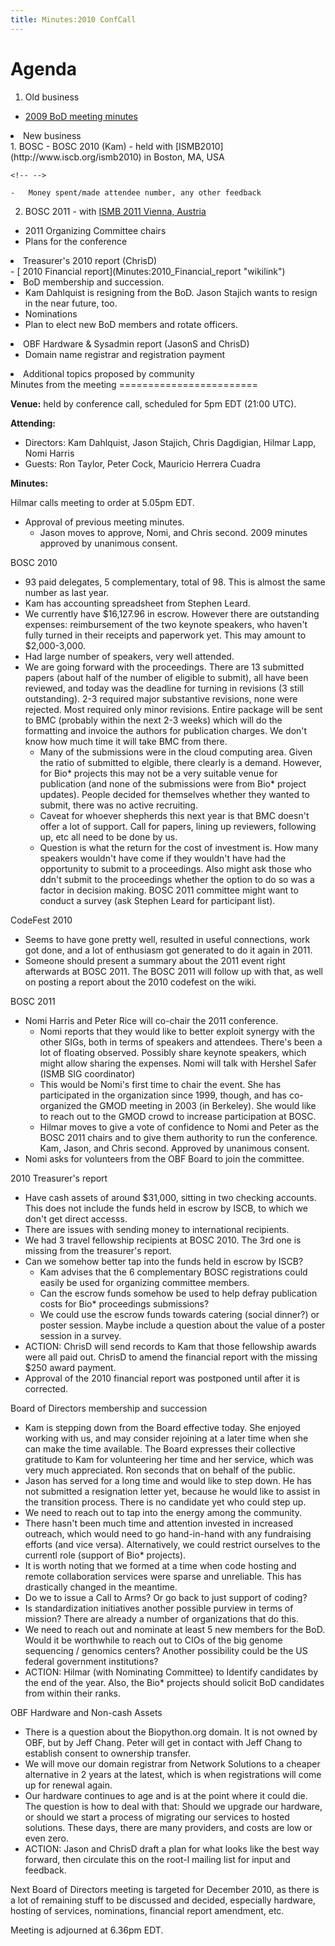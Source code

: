 ```yaml
---
title: Minutes:2010 ConfCall
---
```


Agenda
======

1.  Old business

-   [ 2009 BoD meeting minutes](Minutes:2009_ConfCall "wikilink")

<li>
New business

</li>
1.  BOSC
    -   BOSC 2010 (Kam) - held with
        [ISMB2010](http://www.iscb.org/ismb2010) in Boston, MA, USA

    <!-- -->

    -   Money spent/made attendee number, any other feedback

2.  BOSC 2011 - with [ISMB 2011 Vienna,
    Austria](http://www.iscb.org/about-ismb#ismb2011)

-   2011 Organizing Committee chairs
-   Plans for the conference

</ul>
</li>
<li>
Treasurer's 2010 report (ChrisD)

</li>
-   [ 2010 Financial report](Minutes:2010_Financial_report "wikilink")

<li>
BoD membership and succession.

-   Kam Dahlquist is resigning from the BoD. Jason Stajich wants to
    resign in the near future, too.
-   Nominations
-   Plan to elect new BoD members and rotate officers.

</li>
<li>
OBF Hardware & Sysadmin report (JasonS and ChrisD)

-   Domain name registrar and registration payment

</li>
<li>
Additional topics proposed by community

</li>
</ol>
</ol>
Minutes from the meeting
========================

**Venue:** held by conference call, scheduled for 5pm EDT (21:00 UTC).

**Attending:**

-   Directors: Kam Dahlquist, Jason Stajich, Chris Dagdigian, Hilmar
    Lapp, Nomi Harris
-   Guests: Ron Taylor, Peter Cock, Mauricio Herrera Cuadra

**Minutes:**

Hilmar calls meeting to order at 5.05pm EDT.

-   Approval of previous meeting minutes.
    -   Jason moves to approve, Nomi, and Chris second. 2009 minutes
        approved by unanimous consent.

BOSC 2010

-   93 paid delegates, 5 complementary, total of 98. This is almost the
    same number as last year.
-   Kam has accounting spreadsheet from Stephen Leard.
-   We currently have $16,127.96 in escrow. However there are
    outstanding expenses: reimbursement of the two keynote speakers, who
    haven't fully turned in their receipts and paperwork yet. This may
    amount to $2,000-3,000.
-   Had large number of speakers, very well attended.
-   We are going forward with the proceedings. There are 13 submitted
    papers (about half of the number of eligible to submit), all have
    been reviewed, and today was the deadline for turning in revisions
    (3 still outstanding). 2-3 required major substantive revisions,
    none were rejected. Most required only minor revisions. Entire
    package will be sent to BMC (probably within the next 2-3 weeks)
    which will do the formatting and invoice the authors for
    publication charges. We don't know how much time it will take BMC
    from there.
    -   Many of the submissions were in the cloud computing area. Given
        the ratio of submitted to elgible, there clearly is a demand.
        However, for Bio\* projects this may not be a very suitable
        venue for publication (and none of the submissions were from
        Bio\* project updates). People decided for themselves whether
        they wanted to submit, there was no active recruiting.
    -   Caveat for whoever shepherds this next year is that BMC doesn't
        offer a lot of support. Call for papers, lining up reviewers,
        following up, etc all need to be done by us.
    -   Question is what the return for the cost of investment is. How
        many speakers wouldn't have come if they wouldn't have had the
        opportunity to submit to a proceedings. Also might ask those who
        ddn't submit to the proceedings whether the option to do so was
        a factor in decision making. BOSC 2011 committee might want to
        conduct a survey (ask Stephen Leard for participant list).

CodeFest 2010

-   Seems to have gone pretty well, resulted in useful connections, work
    got done, and a lot of enthusiasm got generated to do it again
    in 2011.
-   Someone should present a summary about the 2011 event right
    afterwards at BOSC 2011. The BOSC 2011 will follow up with that, as
    well on posting a report about the 2010 codefest on the wiki.

BOSC 2011

-   Nomi Harris and Peter Rice will co-chair the 2011 conference.
    -   Nomi reports that they would like to better exploit synergy with
        the other SIGs, both in terms of speakers and attendees. There's
        been a lot of floating observed. Possibly share keynote
        speakers, which might allow sharing the expenses. Nomi will talk
        with Hershel Safer (ISMB SIG coordinator)
    -   This would be Nomi's first time to chair the event. She has
        participated in the organization since 1999, though, and has
        co-organized the GMOD meeting in 2003 (in Berkeley). She would
        like to reach out to the GMOD crowd to increase participation
        at BOSC.
    -   Hilmar moves to give a vote of confidence to Nomi and Peter as
        the BOSC 2011 chairs and to give them authority to run
        the conference. Kam, Jason, and Chris second. Approved by
        unanimous consent.
-   Nomi asks for volunteers from the OBF Board to join the committee.

2010 Treasurer's report

-   Have cash assets of around $31,000, sitting in two
    checking accounts. This does not include the funds held in escrow by
    ISCB, to which we don't get direct accesss.
-   There are issues with sending money to international recipients.
-   We had 3 travel fellowship recipients at BOSC 2010. The 3rd one is
    missing from the treasurer's report.
-   Can we somehow better tap into the funds held in escrow by ISCB?
    -   Kam advises that the 6 complementary BOSC registrations could
        easily be used for organizing committee members.
    -   Can the escrow funds somehow be used to help defray publication
        costs for Bio\* proceedings submissions?
    -   We could use the escrow funds towards catering (social dinner?)
        or poster session. Maybe include a question about the value of a
        poster session in a survey.
-   ACTION: ChrisD will send records to Kam that those fellowship awards
    were all paid out. ChrisD to amend the financial report with the
    missing $250 award payment.
-   Approval of the 2010 financial report was postponed until after it
    is corrected.

Board of Directors membership and succession

-   Kam is stepping down from the Board effective today. She enjoyed
    working with us, and may consider rejoining at a later time when she
    can make the time available. The Board expresses their collective
    gratitude to Kam for volunteering her time and her service, which
    was very much appreciated. Ron seconds that on behalf of the public.
-   Jason has served for a long time and would like to step down. He has
    not submitted a resignation letter yet, because he would like to
    assist in the transition process. There is no candidate yet who
    could step up.
-   We need to reach out to tap into the energy among the community.
-   There hasn't been much time and attention invested in increased
    outreach, which would need to go hand-in-hand with any fundraising
    efforts (and vice versa). Alternatively, we could restrict ourselves
    to the currentl role (support of Bio\* projects).
-   It is worth noting that we formed at a time when code hosting and
    remote collaboration services were sparse and unreliable. This has
    drastically changed in the meantime.
-   Do we to issue a Call to Arms? Or go back to just support of coding?
-   Is standardization initiatives another possible purview in terms of
    mission? There are already a number of organizations that do this.
-   We need to reach out and nominate at least 5 new members for
    the BoD. Would it be worthwhile to reach out to CIOs of the big
    genome sequencing / genomics centers? Another possibility could be
    the US federal government institutions?
-   ACTION: Hilmar (with Nominating Committee) to Identify candidates by
    the end of the year. Also, the Bio\* projects should solicit BoD
    candidates from within their ranks.

OBF Hardware and Non-cash Assets

-   There is a question about the Biopython.org domain. It is not owned
    by OBF, but by Jeff Chang. Peter will get in contact with Jeff Chang
    to establish consent to ownership transfer.
-   We will move our domain registrar from Network Solutions to a
    cheaper alternative in 2 years at the latest, which is when
    registrations will come up for renewal again.
-   Our hardware continues to age and is at the point where it
    could die. The question is how to deal with that: Should we upgrade
    our hardware, or should we start a process of migrating our services
    to hosted solutions. These days, there are many providers, and costs
    are low or even zero.
-   ACTION: Jason and ChrisD draft a plan for what looks like the best
    way forward, then circulate this on the root-l mailing list for
    input and feedback.

Next Board of Directors meeting is targeted for December 2010, as there
is a lot of remaining stuff to be discussed and decided, especially
hardware, hosting of services, nominations, financial report amendment,
etc.

Meeting is adjourned at 6.36pm EDT.
